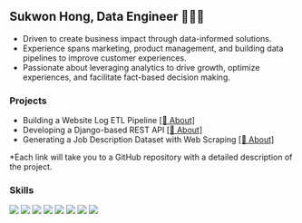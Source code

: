 

## Sukwon Hong, Data Engineer 👩🏻‍💻

- Driven to create business impact through data-informed solutions. <br>
- Experience spans marketing, product management, and building data pipelines to improve customer experiences. <br>
- Passionate about leveraging analytics to drive growth, optimize experiences, and facilitate fact-based decision making.


### Projects

- Building a Website Log ETL Pipeline    <a href="https://github.com/orange-hour/ETL_pipeline/tree/master/myproject">[🔗 About]</a>
- Developing a Django-based REST API    <a href="https://github.com/orange-hour/ETL_pipeline/">[🔗 About]</a>
- Generating a Job Description Dataset with Web Scraping    <a href="https://github.com/orange-hour/scraping_JDs_pipeline">[🔗 About]</a>

*Each link will take you to a GitHub repository with a detailed description of the project.

### Skills

<img src="https://img.shields.io/badge/Python-3776AB?style=flat-square&logo=Python&logoColor=white"/> <img src="https://img.shields.io/badge/BigQuery-669DF6?style=flat-square&logo=googlebigquery&logoColor=white"/> <img src="https://img.shields.io/badge/Airflow-017CEE?style=flat-square&logo=apacheairflow&logoColor=white"/>
<img src="https://img.shields.io/badge/MySQL-4479A1?style=flat-square&logo=mysql&logoColor=white"/> <img src="https://img.shields.io/badge/PostgreSQL-4169E1?style=flat-square&logo=postgresql&logoColor=white"/> <img src="https://img.shields.io/badge/AWS%20Lambda-FF9900?style=flat-square&logo=awslambda&logoColor=white"/> <img src="https://img.shields.io/badge/AWS%20EC2-FF9900?style=flat-square&logo=amazonec2&logoColor=white"/> <img src="https://img.shields.io/badge/Selenium-43B02A?style=flat-square&logo=selenium&logoColor=white"/> 

<!--
**orange-hour/orange-hour** is a ✨ _special_ ✨ repository because its `README.md` (this file) appears on your GitHub profile.

Here are some ideas to get you started:

- 🔭 I’m currently working on ...
- 🌱 I’m currently learning ...
- 👯 I’m looking to collaborate on ...
- 🤔 I’m looking for help with ...
- 💬 Ask me about ...
- 📫 How to reach me: ...
- 😄 Pronouns: ...
- ⚡ Fun fact: ...
-->
